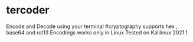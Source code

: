 # tercoder
Encode and Decode using your terminal
#cryptography 
supports hex , base64 and rot13 Encodings
works only in Linux 
Tested on Kalilinux 2021.1
